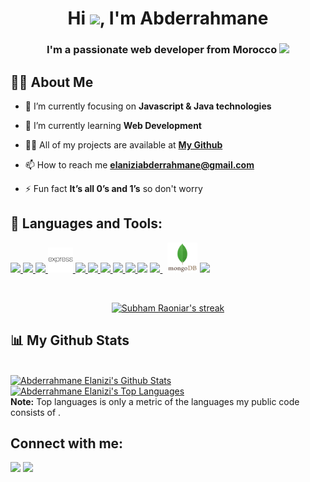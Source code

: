 
<h1 align="center">Hi <img src="https://raw.githubusercontent.com/MartinHeinz/MartinHeinz/master/wave.gif" width="30px">, I'm Abderrahmane</h1>
<h3 align="center">I'm a passionate web developer from Morocco <span><img src="https://img.icons8.com/color/24/000000/morocco-circular.png"/></span></h3>

## 🙋‍♂️ About Me

- 🔭 I’m currently focusing on **Javascript & Java technologies**

- 🌱 I’m currently learning **Web Development**

- 👨‍💻 All of my projects are available at **[My Github](https://github.com/elanizi43998)**

- 📫 How to reach me **elaniziabderrahmane@gmail.com**

- ⚡ Fun fact **It’s all 0’s and 1’s** so don't worry

## 🚀 Languages and Tools:

<p align="left"> 
    <a href="https://www.java.com" target="_blank"> <img src="https://img.icons8.com/color/48/000000/java-coffee-cup-logo.png"/> </a>
    <a href="https://developer.mozilla.org/en-US/docs/Web/JavaScript" target="_blank"> <img src="https://img.icons8.com/color/48/000000/javascript.png"/> </a>
    <a href="https://nodejs.dev/" target="_blank"> <img src="https://img.icons8.com/color/48/000000/nodejs.png"/> </a>
    <a href="https://expressjs.com" target="_blank"> <img src="https://raw.githubusercontent.com/devicons/devicon/master/icons/express/express-original-wordmark.svg" alt="express" width="40" height="40"/> </a>
    <a href="https://reactjs.org/" target="_blank"> <img src="https://img.icons8.com/color/48/000000/react-native.png"/> </a> 
    <a href="https://www.w3.org/html/" target="_blank"> <img src="https://img.icons8.com/color/48/000000/html-5.png"/> </a> 
    <a href="https://www.w3schools.com/css/" target="_blank"> <img src="https://img.icons8.com/color/48/000000/css3.png"/> </a> 
    <a href="https://getbootstrap.com" target="_blank"> <img src="https://img.icons8.com/color/48/000000/bootstrap.png"/> </a> 
    <a href="https://jquery.com/" target="_blank"> <img src="https://img.icons8.com/ios-filled/50/000000/jquery.png"/>  </a>
    <a href="https://www.oracle.org" target="_blank"><img src="https://img.icons8.com/color/48/000000/oracle-logo.png"/></a> 
    <a style="padding-right:8px;" href="https://www.mysql.com/" target="_blank"> <img src="https://img.icons8.com/fluent/50/000000/mysql-logo.png"/> </a> 
    <a href="https://www.mongodb.com/" target="_blank"> <img src="https://raw.githubusercontent.com/devicons/devicon/master/icons/mongodb/mongodb-original-wordmark.svg" alt="mongodb" width="48" height="48"/></a> 
    <a href="https://git-scm.com/" target="_blank"> <img src="https://img.icons8.com/color/48/000000/git.png"/> </a> 

    
</p>


<br/>

<p align="center">
    <a href="https://github.com/elanizi43998/github-readme-streak-stats">
        <img title="🔥 Get streak stats for your profile at git.io/streak-stats" alt="Subham Raoniar's streak" src="https://github-readme-streak-stats.herokuapp.com/?user=elanizi43998&theme=black-ice&hide_border=true&stroke=0000&background=060A0CD0"/>
    </a>
</p>

## 📊 My Github Stats

  <br/>
    <a href="https://github.com/elanizi43998/github-readme-stats"><img alt="Abderrahmane Elanizi's Github Stats" src="https://github-readme-stats.vercel.app/api?username=elanizi43998&show_icons=true&count_private=true&theme=react&hide_border=true&bg_color=0D1117" /></a>
  <a href="https://github.com/elanizi43998/github-readme-stats"><img alt="Abderrahmane Elanizi's Top Languages" src="https://github-readme-stats.vercel.app/api/top-langs/?username=elanizi43998&langs_count=8&count_private=true&layout=compact&theme=react&hide_border=true&bg_color=0D1117" /></a>
  <br/>
  <b>Note:</b> Top languages is only a metric of the languages my public code consists of .

<br/>

## Connect with me:

<p align="left">

<a href = "https://www.linkedin.com/in/abderrahmane-elanizi-ba118a19b/"><img src="https://img.icons8.com/color/48/000000/linkedin.png"/></a>
<a href = "https://twitter.com/elanizi3456"><img src="https://img.icons8.com/fluent/48/000000/twitter.png"/></a>

</p>

